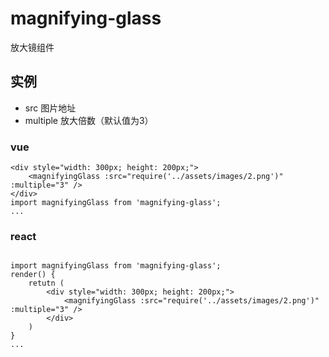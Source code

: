 # magnifying-glass
放大镜组件

## 实例
- src 图片地址
- multiple 放大倍数（默认值为3）
### vue
```
<div style="width: 300px; height: 200px;">
    <magnifyingGlass :src="require('../assets/images/2.png')" :multiple="3" />
</div>
import magnifyingGlass from 'magnifying-glass';
...
```
### react
```

import magnifyingGlass from 'magnifying-glass';
render() {
    retutn (
        <div style="width: 300px; height: 200px;">
            <magnifyingGlass :src="require('../assets/images/2.png')" :multiple="3" />
        </div>
    )
}
...
```

